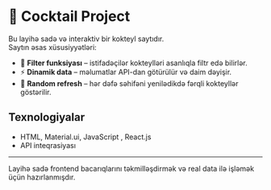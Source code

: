 # 🍹 Cocktail Project

Bu layihə sadə və interaktiv bir kokteyl saytıdır.  
Saytın əsas xüsusiyyətləri:  

- 🔎 **Filter funksiyası** – istifadəçilər kokteylləri asanlıqla filtr edə bilirlər.  
- ⚡ **Dinamik data** – məlumatlar API-dan götürülür və daim dəyişir.  
- 🔄 **Random refresh** – hər dəfə səhifəni yenilədikdə fərqli kokteyllər göstərilir.  

## Texnologiyalar
- HTML, Material.ui, JavaScript , React.js
- API inteqrasiyası  

---
Layihə sadə frontend bacarıqlarını təkmilləşdirmək və real data ilə işləmək üçün hazırlanmışdır.
